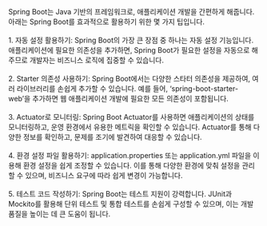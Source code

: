 <p>Spring Boot는 Java 기반의 프레임워크로, 애플리케이션 개발을 간편하게 해줍니다. 아래는 Spring Boot를 효과적으로 활용하기 위한 몇 가지 팁입니다.<br /><br />1. 자동 설정 활용하기: Spring Boot의 가장 큰 장점 중 하나는 자동 설정 기능입니다. 애플리케이션에 필요한 의존성을 추가하면, Spring Boot가 필요한 설정을 자동으로 해주므로 개발자는 비즈니스 로직에 집중할 수 있습니다.<br /><br />2. Starter 의존성 사용하기: Spring Boot에서는 다양한 스타터 의존성을 제공하여, 여러 라이브러리를 손쉽게 추가할 수 있습니다. 예를 들어, ‘spring-boot-starter-web’을 추가하면 웹 애플리케이션 개발에 필요한 모든 의존성이 포함됩니다.<br /><br />3. Actuator로 모니터링: Spring Boot Actuator를 사용하면 애플리케이션의 상태를 모니터링하고, 운영 환경에서 유용한 메트릭을 확인할 수 있습니다. Actuator를 통해 다양한 정보를 확인하고, 문제를 조기에 발견하여 대응할 수 있습니다.<br /><br />4. 환경 설정 파일 활용하기: application.properties 또는 application.yml 파일을 이용해 환경 설정을 쉽게 조정할 수 있습니다. 이를 통해 다양한 환경에 맞춰 설정을 관리할 수 있으며, 비즈니스 요구에 따라 쉽게 변경이 가능합니다.<br /><br />5. 테스트 코드 작성하기: Spring Boot는 테스트 지원이 강력합니다. JUnit과 Mockito를 활용해 단위 테스트 및 통합 테스트를 손쉽게 구성할 수 있으며, 이는 개발 품질을 높이는 데 큰 도움이 됩니다.</p>